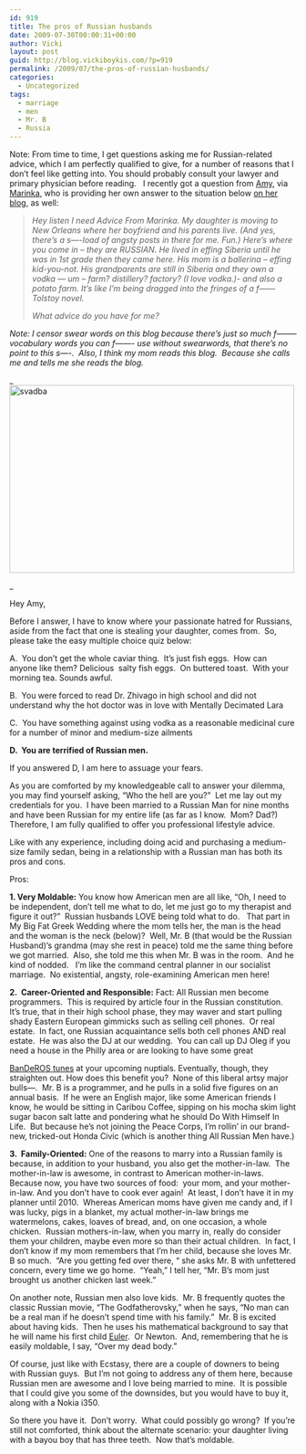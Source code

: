 ```yaml
---
id: 919
title: The pros of Russian husbands
date: 2009-07-30T00:00:31+00:00
author: Vicki
layout: post
guid: http://blog.vickiboykis.com/?p=919
permalink: /2009/07/the-pros-of-russian-husbands/
categories:
  - Uncategorized
tags:
  - marriage
  - men
  - Mr. B
  - Russia
---
```

Note: From time to time, I get questions asking me for Russian-related advice, which I am perfectly qualified to give, for a number of reasons that I don&#8217;t feel like getting into. You should probably consult your lawyer and primary physician before reading.   I recently got a question from [Amy](http://www.milkbreathandmargaritas.com/), via [Marinka](http://www.motherhoodinnyc.com/), who is providing her own answer to the situation below [on her blog](http://www.motherhoodinnyc.com/), as well:

> _Hey listen I need Advice From Marinka. My daughter is moving to New Orleans where her boyfriend and his parents live. (And yes, there&#8217;s a s&#8212;-load of angsty posts in there for me. Fun.) Here&#8217;s where you come in &#8211; they are RUSSIAN. He lived in effing Siberia until he was in 1st grade then they came here. His mom is a ballerina &#8211; effing kid-you-not. His grandparents are still in Siberia and they own a vodka &#8212; um &#8211; farm? distillery? factory? (I love vodka.)- and also a potato farm. It&#8217;s like I&#8217;m being dragged into the fringes of a f&#8212;&#8212; Tolstoy novel._
> 
> _What advice do you have for me?_ 

_Note: I censor swear words on this blog because there&#8217;s just so much f&#8212;&#8212;&#8211; vocabulary words you can f&#8212;&#8212;- use without swearwords, that there&#8217;s no point to this s&#8212;-.  Also, I think my mom reads this blog.  Because she calls me and tells me she reads the blog._ 

_[<img class="aligncenter size-full wp-image-922" title="svadba" src="http://blog.vickiboykis.com/wp-content/uploads/2009/07/svadba.jpg" alt="svadba" width="500" height="329" />](http://blog.vickiboykis.com/wp-content/uploads/2009/07/svadba.jpg)
  
_ 

Hey Amy,
  
Before I answer, I have to know where your passionate hatred for Russians, aside from the fact that one is stealing your daughter, comes from.  So, please take the easy multiple choice quiz below:

A.  You don&#8217;t get the whole caviar thing.  It&#8217;s just fish eggs.  How can anyone like them? Delicious  salty fish eggs.  On buttered toast.  With your morning tea. Sounds awful.
  
B.  You were forced to read Dr. Zhivago in high school and did not understand why the hot doctor was in love with Mentally Decimated Lara
  
C.  You have something against using vodka as a reasonable medicinal cure for a number of minor and medium-size ailments
  
**D.  You are terrified of Russian men.**

If you answered D, I am here to assuage your fears.

As you are comforted by my knowledgeable call to answer your dilemma, you may find yourself asking, “Who the hell are you?”  Let me lay out my credentials for you.  I have been married to a Russian Man for nine months and have been Russian for my entire life (as far as I know.  Mom? Dad?)  Therefore, I am fully qualified to offer you professional lifestyle advice.

Like with any experience, including doing acid and purchasing a medium-size family sedan, being in a relationship with a Russian man has both its pros and cons.

Pros:
  
**1. Very Moldable:** You know how American men are all like, &#8220;Oh, I need to be independent, don&#8217;t tell me what to do, let me just go to my therapist and figure it out?&#8221;  Russian husbands LOVE being told what to do.   That part in My Big Fat Greek Wedding where the mom tells her, the man is the head and the woman is the neck (below)?  Well, Mr. B (that would be the Russian Husband)&#8217;s grandma (may she rest in peace) told me the same thing before we got married.  Also, she told me this when Mr. B was in the room.  And he kind of nodded.   I&#8217;m like the command central planner in our socialist marriage.  No existential, angsty, role-examining American men here!



**2.  Career-Oriented and Responsible:** Fact: All Russian men become programmers.  This is required by article four in the Russian constitution.  It’s true, that in their high school phase, they may waver and start pulling shady Eastern European gimmicks such as selling cell phones.  Or real estate.  In fact, one Russian acquaintance sells both cell phones AND real estate.  He was also the DJ at our wedding.  You can call up DJ Oleg if you need a house in the Philly area or are looking to have some great
  
[BanDeROS tunes](http://www.youtube.com/watch?v=RetSAX7brYg) at your upcoming nuptials. Eventually, though, they straighten out. How does this benefit you?  None of this liberal artsy major bulls&#8212;.  Mr. B is a programmer, and he pulls in a solid five figures on an annual basis.  If he were an English major, like some American friends I know, he would be sitting in Caribou Coffee, sipping on his mocha skim light sugar bacon salt latte and pondering what he should Do With Himself In Life.  But because he&#8217;s not joining the Peace Corps, I’m rollin’ in our brand-new, tricked-out Honda Civic (which is another thing All Russian Men have.)

**3.  Family-Oriented:** One of the reasons to marry into a Russian family is because, in addition to your husband, you also get the mother-in-law.  The mother-in-law is awesome, in contrast to American mother-in-laws.  Because now, you have two sources of food:  your mom, and your mother-in-law. And you don’t have to cook ever again!  At least, I don’t have it in my planner until 2010.  Whereas American moms have given me candy and, if I was lucky, pigs in a blanket, my actual mother-in-law brings me watermelons, cakes, loaves of bread, and, on one occasion, a whole chicken.  Russian mothers-in-law, when you marry in, really do consider them your children, maybe even more so than their actual children.  In fact, I don’t know if my mom remembers that I’m her child, because she loves Mr. B so much.  “Are you getting fed over there, “ she asks Mr. B with unfettered concern, every time we go home.  “Yeah,” I tell her, “Mr. B’s mom just brought us another chicken last week.”

On another note, Russian men also love kids.  Mr. B frequently quotes the classic Russian movie, “The Godfatherovsky,” when he says, “No man can be a real man if he doesn’t spend time with his family.”  Mr. B is excited about having kids.  Then he uses his mathematical background to say that he will name his first child [Euler](http://en.wikipedia.org/wiki/Leonhard_Euler).  Or Newton.  And, remembering that he is easily moldable, I say, “Over my dead body.”

Of course, just like with Ecstasy, there are a couple of downers to being with Russian guys.  But I’m not going to address any of them here, because Russian men are awesome and I love being married to mine.  It is possible that I could give you some of the downsides, but you would have to buy it, along with a Nokia i350.

So there you have it.  Don’t worry.  What could possibly go wrong?  If you’re still not comforted, think about the alternate scenario: your daughter living with a bayou boy that has three teeth.  Now that’s moldable.